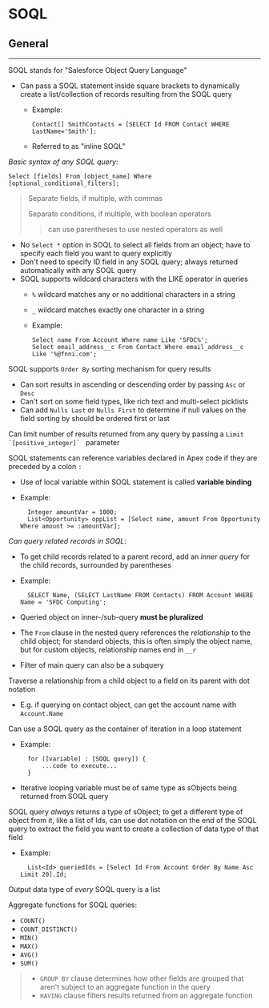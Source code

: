 # SOQL

## General

---

SOQL stands for "Salesforce Object Query Language"

- Can pass a SOQL statement inside square brackets to dynamically create a list/collection of records resulting from the SOQL query
  - Example:

        Contact[] SmithContacts = [SELECT Id FROM Contact WHERE LastName='Smith'];
  - Referred to as "inline SOQL"

*Basic syntax of any SOQL query*:

    Select [fields] From [object_name] Where [optional_conditional_filters];

> Separate fields, if multiple, with commas
>
> Separate conditions, if multiple, with boolean operators
>> can use parentheses to use nested operators as well

- No `Select *` option in SOQL to select all fields from an object; have to specify each field you want to query explicitly
- Don't need to specify ID field in any SOQL query; always returned automatically with any SOQL query
- SOQL supports wildcard characters with the LIKE operator in queries
  - `%` wildcard matches any or no additional characters in a string
  - `_` wildcard matches exactly one character in a string
  - Example:

        Select name From Account Where name Like 'SFDC%';
        Select email_address__c From Contact Where email_address__c Like '%@fnni.com';

SOQL supports `Order By` sorting mechanism for query results

- Can sort results in ascending or descending order by passing `Asc` or `Desc`
- Can't sort on some field types, like rich text and multi-select picklists
- Can add `Nulls Last` or `Nulls First` to determine if null values on the field sorting by should be ordered first or last

Can limit number of results returned from any query by passing a ``Limit `[positive_integer]` `` parameter

SOQL statements can reference variables declared in Apex code if they are preceded by a colon `:`

- Use of local variable within SOQL statement is called **variable binding**
- Example:

        Integer amountVar = 1000;
        List<Opportunity> oppList = [Select name, amount From Opportunity Where amount >= :amountVar];

*Can query related records in SOQL*:

- To get child records related to a parent record, add an *inner query* for the child records, surrounded by parentheses
- Example:

        SELECT Name, (SELECT LastName FROM Contacts) FROM Account WHERE Name = 'SFDC Computing';

- Queried object on inner-/sub-query **must be pluralized**
- The `From` clause in the nested query references the *relationship* to the child object; for standard objects, this is often simply the object name, but for custom objects, relationship names end in `__r`
- Filter of main query can also be a subquery

Traverse a relationship from a child object to a field on its parent with dot notation

- E.g. if querying on contact object, can get the account name with `Account.Name`

Can use a SOQL query as the container of iteration in a loop statement

- Example:

        for ([variable] : [SOQL query]) {
            ...code to execute...
        }

- Iterative looping variable must be of same type as sObjects being returned from SOQL query

SOQL query *always* returns a type of sObject; to get a different type of object from it, like a list of Ids, can use dot notation on the end of the SOQL query to extract the field you want to create a collection of data type of that field

- Example:

        List<Id> queriedIds = [Select Id From Account Order By Name Asc Limit 20].Id;

Output data type of *every* SOQL query is a list

Aggregate functions for SOQL queries:

- `COUNT()`
- `COUNT_DISTINCT()`
- `MIN()`
- `MAX()`
- `AVG()`
- `SUM()`

> - `GROUP BY` clause determines how other fields are grouped that aren't subject to an aggregate function in the query
> - `HAVING` clause filters results returned from an aggregate function

